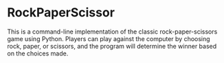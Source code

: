 # RockPaperScissor
This is a command-line implementation of the classic rock-paper-scissors game using Python. Players can play against the computer by choosing rock, paper, or scissors, and the program will determine the winner based on the choices made.

